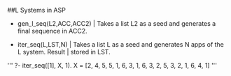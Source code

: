 ##L Systems in ASP

- gen_l_seq(L2,ACC,ACC2)
    | Takes a list L2 as a seed and generates a final sequence in ACC2.

- iter_seq(L,LST,N)
    | Takes a list L as a seed and generates N apps of the L system. Result
    | stored in LST.

'''
?- iter_seq([1], X, 1).
X = [2, 4, 5, 5, 1, 6, 3, 1, 6, 3, 2, 5, 3, 2, 1, 6, 4, 1]
'''
